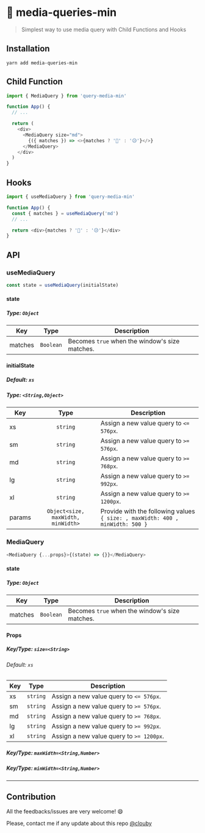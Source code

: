 # 🔀 media-queries-min

> Simplest way to use media query with Child Functions and Hooks

## Installation

```
yarn add media-queries-min
```

## Child Function

```javascript
import { MediaQuery } from 'query-media-min'

function App() {
  // ...

  return (
    <div>
      <MediaQuery size="md">
        {({ matches }) => <>{matches ? '🎉' : '😥'}</>}
      </MediaQuery>
    </div>
  )
}
```

## Hooks

```javascript
import { useMediaQuery } from 'query-media-min'

function App() {
  const { matches } = useMediaQuery('md')
  // ...

  return <div>{matches ? '🎉' : '😥'}</div>
}
```

## API

### useMediaQuery

```js
const state = useMediaQuery(initialState)
```

#### state

##### Type: `Object`

| Key     |   Type    | Description                                    |
| ------- | :-------: | ---------------------------------------------- |
| matches | `Boolean` | Becomes `true` when the window's size matches. |

#### initialState

##### Default: `xs`

##### Type: `<String,Object>`

| Key    |                Type                | Description                                                                   |
| ------ | :--------------------------------: | ----------------------------------------------------------------------------- |
| xs     |              `string`              | Assign a new value query to `<= 576px`.                                       |
| sm     |              `string`              | Assign a new value query to `>= 576px`.                                       |
| md     |              `string`              | Assign a new value query to `>= 768px`.                                       |
| lg     |              `string`              | Assign a new value query to `>= 992px`.                                       |
| xl     |              `string`              | Assign a new value query to `>= 1200px`.                                      |
| params | `Object<size, maxWidth, minWidth>` | Provide with the following values `{ size: , maxWidth: 400 , minWidth: 500 }` |

### MediaQuery

```js
<MediaQuery {...props}>{(state) => {}}</MediaQuery>
```

#### state

##### Type: `Object`

| Key     |   Type    | Description                                    |
| ------- | :-------: | ---------------------------------------------- |
| matches | `Boolean` | Becomes `true` when the window's size matches. |

#### Props

##### Key/Type: `size=<String>`

###### Default: `xs`

| Key |   Type   | Description                              |
| --- | :------: | ---------------------------------------- |
| xs  | `string` | Assign a new value query to `<= 576px`.  |
| sm  | `string` | Assign a new value query to `>= 576px`.  |
| md  | `string` | Assign a new value query to `>= 768px`.  |
| lg  | `string` | Assign a new value query to `>= 992px`.  |
| xl  | `string` | Assign a new value query to `>= 1200px`. |

##### Key/Type: `maxWidth=<String,Number>`

##### Key/Type: `minWidth=<String,Number>`

---

## Contribution

All the feedbacks/issues are very welcome! 😄

Please, contact me if any update about this repo [@clouby](https://github.com/clouby)
